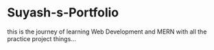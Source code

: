# Suyash-s-Portfolio
this is the journey of learning Web Development and MERN with all the practice project things... 
